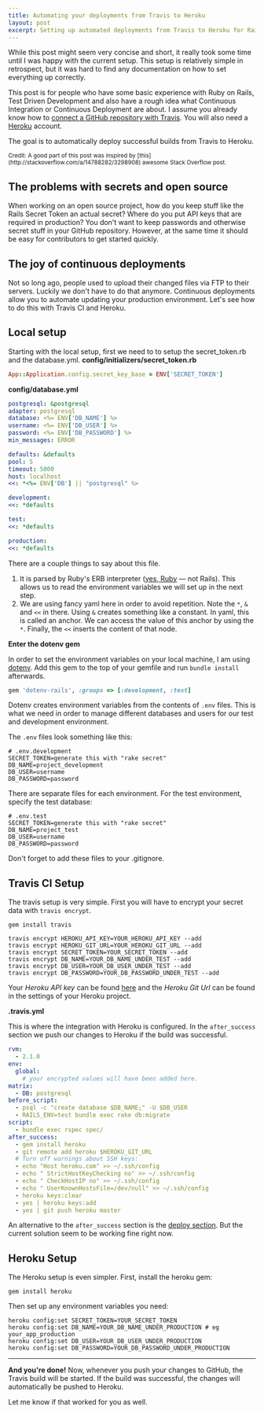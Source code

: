 ```yaml
---
title: Automating your deployments from Travis to Heroku
layout: post
excerpt: Setting up automated deployments from Travis to Heroku for Rails applications.
---
```

While this post might seem very concise and short, it really took some time until I was happy with the current setup.
This setup is relatively simple in retrospect, but it was hard to find any documentation on how to set everything up correctly.

This post is for people who have some basic experience with Ruby on Rails, Test Driven Development and also have a rough idea what Continuous Integration or Continuous Deployment are about.
I assume you already know how to [connect a GitHub repository with Travis](http://docs.travis-ci.com/user/getting-started/). You will also need a [Heroku](http://heroku.com) account.

The goal is to automatically deploy successful builds from Travis to Heroku.

<small>
Credit: A good part of this post was inspired by [this](http://stackoverflow.com/a/14788282/3298908) awesome Stack Overflow post.
</small>

## The problems with secrets and open source
When working on an open source project, how do you keep stuff like the Rails Secret Token an actual secret? Where do you put API keys that are required in production?
You don't want to keep passwords and otherwise secret stuff in your GitHub repository. However, at the same time it should be easy for contributors to get started quickly.

## The joy of continuous deployments
Not so long ago, people used to upload their changed files via FTP to their servers. Luckily we don't have to do that anymore. Continuous deployments allow you to automate updating your production environment. Let's see how to do this with Travis CI and Heroku.

## Local setup
Starting with the local setup, first we need to to setup the secret_token.rb and the database.yml.
**config/initializers/secret_token.rb**

```ruby
App::Application.config.secret_key_base = ENV['SECRET_TOKEN']
```

**config/database.yml**

```yml
postgresql: &postgresql
adapter: postgresql
database: <%= ENV['DB_NAME'] %>
username: <%= ENV['DB_USER'] %>
password: <%= ENV['DB_PASSWORD'] %>
min_messages: ERROR

defaults: &defaults
pool: 5
timeout: 5000
host: localhost
<<: *<%= ENV['DB'] || "postgresql" %>

development:
<<: *defaults

test:
<<: *defaults

production:
<<: *defaults
```

There are a couple things to say about this file.

 1. It is parsed by Ruby's ERB interpreter ([yes, Ruby](http://www.ruby-doc.org/stdlib-2.1.0/libdoc/erb/rdoc/ERB.html) &mdash; not Rails). This allows us to read the environment variables we will set up in the next step.
 2. We are using fancy yaml here in order to avoid repetition. Note the `*`, `&` and `<<` in there. Using `&` creates something like a constant. In yaml, this is called an anchor. We can access the value of this anchor by using the `*`.
    Finally, the `<<` inserts the content of that node.

**Enter the dotenv gem**

In order to set the environment variables on your local machine, I am using [dotenv](https://github.com/bkeepers/dotenv).
Add this gem to the top of your gemfile and run `bundle install` afterwards.

```ruby
gem 'dotenv-rails', :groups => [:development, :test]
```
Dotenv creates environment variables from the contents of `.env` files. This is what we need in order to manage different databases and users for our test and development environment.

The `.env` files look something like this:

    # .env.development
    SECRET_TOKEN=generate this with "rake secret"
    DB_NAME=project_development
    DB_USER=username
    DB_PASSWORD=password

There are separate files for each environment. For the test environment, specify the test database:

    # .env.test
    SECRET_TOKEN=generate this with "rake secret"
    DB_NAME=project_test
    DB_USER=username
    DB_PASSWORD=password

Don't forget to add these files to your .gitignore.

## Travis CI Setup

The travis setup is very simple. First you will have to encrypt your secret data with `travis encrypt`.

    gem install travis

    travis encrypt HEROKU_API_KEY=YOUR_HEROKU_API_KEY --add
    travis encrypt HEROKU_GIT_URL=YOUR_HEROKU_GIT_URL --add
    travis encrypt SECRET_TOKEN=YOUR_SECRET_TOKEN --add
    travis encrypt DB_NAME=YOUR_DB_NAME_UNDER_TEST --add
    travis encrypt DB_USER=YOUR_DB_USER_UNDER_TEST --add
    travis encrypt DB_PASSWORD=YOUR_DB_PASSWORD_UNDER_TEST --add

Your *Heroku API key* can be found [here](https://dashboard.heroku.com/account#api-key) and the *Heroku Git Url* can be found in the settings of your Heroku project.

**.travis.yml**

This is where the integration with Heroku is configured. In the `after_success` section we push our changes to Heroku if the build was successful.

```yml
rvm:
  - 2.1.0
env:
  global:
    # your encrypted values will have been added here.
matrix:
  - DB: postgresql
before_script:
  - psql -c "create database $DB_NAME;" -U $DB_USER
  - RAILS_ENV=test bundle exec rake db:migrate
script:
  - bundle exec rspec spec/
after_success:
  - gem install heroku
  - git remote add heroku $HEROKU_GIT_URL
  # Turn off warnings about SSH keys:
  - echo "Host heroku.com" >> ~/.ssh/config
  - echo " StrictHostKeyChecking no" >> ~/.ssh/config
  - echo " CheckHostIP no" >> ~/.ssh/config
  - echo " UserKnownHostsFile=/dev/null" >> ~/.ssh/config
  - heroku keys:clear
  - yes | heroku keys:add
  - yes | git push heroku master
```
An alternative to the `after_success` section is the [deploy section](http://docs.travis-ci.com/user/deployment/heroku/). But the current solution seem to be working fine right now.

## Heroku Setup
The Heroku setup is even simpler. First, install the heroku gem:

    gem install heroku

Then set up any environment variables you need:

    heroku config:set SECRET_TOKEN=YOUR_SECRET_TOKEN
    heroku config:set DB_NAME=YOUR_DB_NAME_UNDER_PRODUCTION # eg your_app_production
    heroku config:set DB_USER=YOUR_DB_USER_UNDER_PRODUCTION
    heroku config:set DB_PASSWORD=YOUR_DB_PASSWORD_UNDER_PRODUCTION

------

**And you're done!** Now, whenever you push your changes to GitHub, the Travis build will be started. If the build was successful, the changes will automatically be pushed to Heroku.

Let me know if that worked for you as well.
